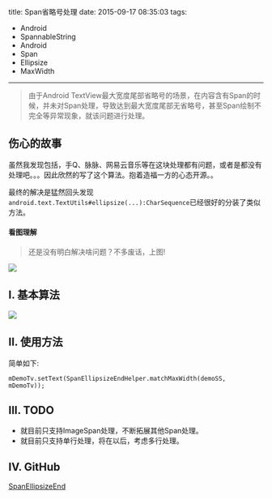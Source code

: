 title: Span省略号处理
date: 2015-09-17 08:35:03
tags:
- Android
- SpannableString
- Android
- Span
- Ellipsize
- MaxWidth

---

> 由于Android TextView最大宽度尾部省略号的场景，在内容含有Span的时候，并未对Span处理，导致达到最大宽度尾部无省略号，甚至Span绘制不完全等异常现象，就该问题进行处理。

<!-- more -->

## 伤心的故事

虽然我发现包括，手Q、脉脉、网易云音乐等在这块处理都有问题，或者是都没有处理吧。。。因此欣然的写了这个算法。抱着造福一方的心态开源。。

最终的解决是猛然回头发现`android.text.TextUtils#ellipsize(...):CharSequence`已经很好的分装了类似方法。

#### 看图理解

> 还是没有明白解决啥问题？不多废话，上图!

![](https://raw.githubusercontent.com/lingochamp/SpanEllipsizeEnd/master/imgs/demo.jpg)

## I. 基本算法

![](https://raw.githubusercontent.com/lingochamp/SpanEllipsizeEnd/master/imgs/algorithm.jpg)

## II. 使用方法

简单如下:

```
mDemoTv.setText(SpanEllipsizeEndHelper.matchMaxWidth(demoSS, mDemoTv));
```

## III. TODO

- 就目前只支持ImageSpan处理，不断拓展其他Span处理。
- 就目前只支持单行处理，将在以后，考虑多行处理。

## IV. GitHub

[SpanEllipsizeEnd](https://github.com/lingochamp/SpanEllipsizeEnd)
